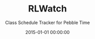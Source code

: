 ---
title: 'RLWatch'
subtitle: "Class Schedule Tracker for Pebble Time"
date: 2015-01-01 00:00:00
description: "Smartwatch watchface to track my highschool's irregular rotating block-based schedule. Parses school calendar API & displayes with cached classes."
featured_image: '/images/projects/rl-watch/rl-watch.jpg'
---